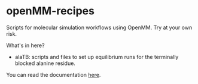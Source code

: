 openMM-recipes
==============
Scripts for molecular simulation workflows using OpenMM. Try at your own risk.

What's in here?

*  alaTB: scripts and files to set up equilibrium runs for the 
terminally blocked alanine residue.

You can read the documentation [here](https://mastermsm.readthedocs.io).
